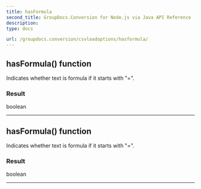 ```yaml
---
title: hasFormula
second_title: GroupDocs.Conversion for Node.js via Java API Reference
description: 
type: docs

url: /groupdocs.conversion/csvloadoptions/hasformula/
---
```


## hasFormula()  function

 Indicates whether text is formula if it starts with "=".
 

### Result
boolean


---


## hasFormula()  function

 Indicates whether text is formula if it starts with "=".
 

### Result
boolean


---



